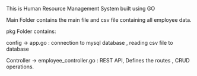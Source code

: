 This is Human Resource Management System built using GO

Main Folder contains the main file and csv file containing all employee data.

pkg Folder contains:

config -> app.go : connection to mysql database , reading csv file to database

Controller -> employee_controller.go : REST API, Defines the routes , CRUD operations.


